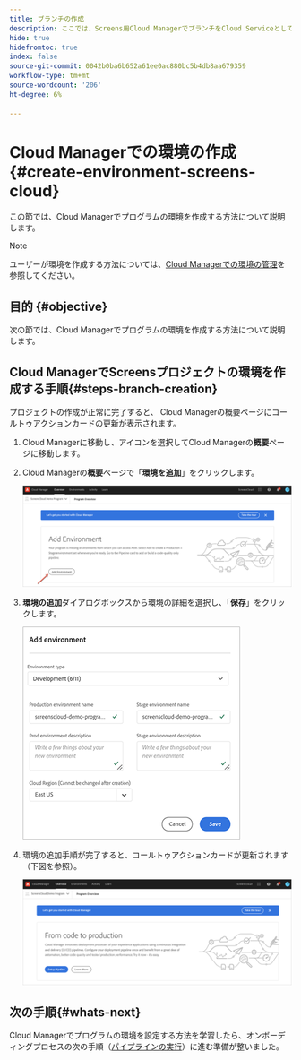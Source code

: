 ```yaml
---
title: ブランチの作成
description: ここでは、Screens用Cloud ManagerでブランチをCloud Serviceとして作成する方法について説明します。
hide: true
hidefromtoc: true
index: false
source-git-commit: 0042b0ba6b652a61ee0ac880bc5b4db8aa679359
workflow-type: tm+mt
source-wordcount: '206'
ht-degree: 6%

---
```



# Cloud Managerでの環境の作成{#create-environment-screens-cloud}

この節では、Cloud Managerでプログラムの環境を作成する方法について説明します。

>[!NOTE]
>ユーザーが環境を作成する方法については、[Cloud Managerでの環境の管理](https://experienceleague.adobe.com/docs/experience-manager-cloud-service/implementing/using-cloud-manager/manage-environments.html?lang=ja)を参照してください。

## 目的 {#objective}

次の節では、Cloud Managerでプログラムの環境を作成する方法について説明します。

## Cloud ManagerでScreensプロジェクトの環境を作成する手順{#steps-branch-creation}

プロジェクトの作成が正常に完了すると、 Cloud Managerの概要ページにコールトゥアクションカードの更新が表示されます。

1. Cloud Managerに移動し、アイコンを選択してCloud Managerの&#x200B;**概要**&#x200B;ページに移動します。

1. Cloud Managerの&#x200B;**概要**&#x200B;ページで「**環境を追加**」をクリックします。

   ![画像](/help/screens-cloud/assets/onboarding/add-environ1.png)

1. **環境の追加**&#x200B;ダイアログボックスから環境の詳細を選択し、「**保存**」をクリックします。

   ![画像](/help/screens-cloud/assets/onboarding/add-environ2.png)

1. 環境の追加手順が完了すると、コールトゥアクションカードが更新されます（下図を参照）。

   ![画像](/help/screens-cloud/assets/onboarding/add-environ3a.png)

## 次の手順{#whats-next}

Cloud Managerでプログラムの環境を設定する方法を学習したら、オンボーディングプロセスの次の手順（[パイプラインの実行](/help/screens-cloud/onboarding-screens-cloud/running-a-pipeline.md)）に進む準備が整いました。

